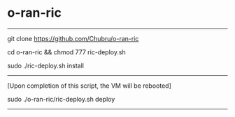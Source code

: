 # o-ran-ric


---

git clone https://github.com/Chubru/o-ran-ric

cd o-ran-ric && chmod 777 ric-deploy.sh

sudo ./ric-deploy.sh install

---

[Upon completion of this script, the VM will be rebooted]

sudo ./o-ran-ric/ric-deploy.sh deploy

---





